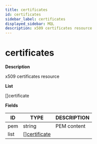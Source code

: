 ```yaml
---
title: certificates
id: certificates
sidebar_label: certificates
displayed_sidebar: MQL
description: x509 certificates resource
---
```


# certificates

**Description**

x509 certificates resource

**List**

[]certificate

**Fields**

| ID   | TYPE                                    | DESCRIPTION |
| ---- | --------------------------------------- | ----------- |
| pem  | string                                  | PEM content |
| list | &#91;&#93;[certificate](certificate.md) |             |
